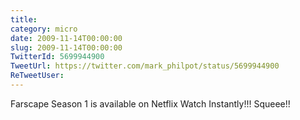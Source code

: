 ```yaml
---
title: 
category: micro
date: 2009-11-14T00:00:00
slug: 2009-11-14T00:00:00
TwitterId: 5699944900
TweetUrl: https://twitter.com/mark_philpot/status/5699944900
ReTweetUser: 
---
```


Farscape Season 1 is available on Netflix Watch Instantly!!! Squeee!!
